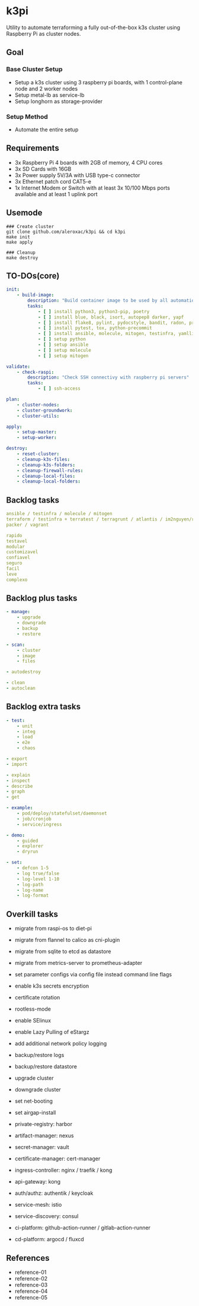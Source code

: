 # k3pi
Utility to automate terraforming a fully out-of-the-box k3s cluster using Raspberry Pi as cluster nodes.



## Goal
### Base Cluster Setup
- Setup a k3s cluster using 3 raspberry pi boards, with 1 control-plane node and 2 worker nodes
- Setup metal-lb as service-lb
- Setup longhorn as storage-provider

### Setup Method
- Automate the entire setup



## Requirements
- 3x Raspberry Pi 4 boards with 2GB of memory, 4 CPU cores
- 3x SD Cards with 16GB
- 3x Power supply 5V/3A with USB type-c connector
- 3x Ethernet patch cord CAT5-e
- 1x Internet Modem or Switch with at least 3x 10/100 Mbps ports available and at least 1 uplink port



## Usemode
``` shell
### Create cluster
git clone github.com/aleroxac/k3pi && cd k3pi
make init
make apply

### Cleanup
make destroy
```



## TO-DOs(core)
``` yaml
init:
    - build-image:
        description: "Build container image to be used by all automations"
        tasks:
            - [ ] install python3, python3-pip, poetry
            - [ ] install blue, black, isort, autopep8 darker, yapf 
            - [ ] install flake8, pylint, pydocstyle, bandit, radon, prospector, pypy
            - [ ] install pytest, tox, python-precommit
            - [ ] install ansible, molecule, mitogen, testinfra, yamllint
            - [ ] setup python
            - [ ] setup ansible
            - [ ] setup molecule
            - [ ] setup mitogen

validate:
    - check-raspi:
        description: "Check SSH connectivy with raspberry pi servers"
        tasks: 
            - [ ] ssh-access

plan:
    - cluster-nodes:
    - cluster-groundwork:
    - cluster-utils:

apply:
    - setup-master:
    - setup-worker:

destroy:
    - reset-cluster:
    - cleanup-k3s-files:
    - cleanup-k3s-folders:
    - cleanup-firewall-rules:
    - cleanup-local-files:
    - cleanup-local-folders:
```



## Backlog tasks
``` yaml
ansible / testinfra / molecule / mitogen
terraform / testinfra + terratest / terragrunt / atlantis / im2nguyen/rover / terraform-docs / localstack/tflocal
packer / vagrant

rapido
testavel
modular
customizavel
confiavel
seguro
facil
leve
complexo
```



## Backlog plus tasks
``` yaml
- manage:
    - upgrade
    - downgrade
    - backup
    - restore

- scan:
    - cluster
    - image
    - files

- autodestroy

- clean
- autoclean
```



## Backlog extra tasks
``` yaml
- test: 
    - unit
    - integ
    - load
    - e2e
    - chaos

- export
- import

- explain
- inspect
- describe
- graph
- get

- example:
    - pod/deploy/statefulset/daemonset
    - job/cronjob
    - service/ingress

- demo:
    - guided
    - explorer
    - dryrun

- set: 
    - defcon 1-5
    - log true/false
    - log-level 1-10
    - log-path
    - log-name
    - log-format
```




## Overkill tasks
- migrate from raspi-os to diet-pi
- migrate from flannel to calico as cni-plugin
- migrate from sqlite to etcd as datastore
- migrate from metrics-server to prometheus-adapter
- set parameter configs via config file instead command line flags

- enable k3s secrets encryption
- certificate rotation
- rootless-mode
- enable SElinux
- enable Lazy Pulling of eStargz
- add additional network policy logging

- backup/restore logs
- backup/restore datastore

- upgrade cluster
- downgrade cluster

- set net-booting
- set airgap-install

- private-registry: harbor
- artifact-manager: nexus
- secret-manager: vault
- certificate-manager: cert-manager
- ingress-controller: nginx / traefik / kong
- api-gateway: kong
- auth/authz: authentik / keycloak
- service-mesh: istio
- service-discovery: consul

- ci-platform: github-action-runner / gitlab-action-runner
- cd-platform: argocd / fluxcd



## References
- reference-01
- reference-02
- reference-03
- reference-04
- reference-05
